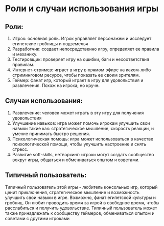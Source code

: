 # Роли и случаи использования игры

## Роли:
1. Игрок: основная роль. Игрок управляет персонажем и исследует египетские гробницы и подземелья
2. Разработчик: создает непосредственно игру, определяет ее правила и механику.
3. Тестировщик: проверяет игру на ошибки, баги и несоответствия правилам.
4. Интернет-стример: играет в игру в прямом эфире на каком-либо стриминговом ресурсе, чтобы показать ее своим зрителям.
5. Геймер: фанат игр, который играет в игру для удовольствия и развлечения. Похож на игрока, но круче.

## Случаи использования:
1. Развлечение: человек может играть в эту игру для получения удовольствия
2. Улучшение навыков: игра может помочь игрокам улучшить свои навыки такие как: стратегическое мышление, скорость реакции, и умение принимать быстро решения.
3. Психологическая помощь: игра может использоваться в качестве психологической помощи, чтобы улучшить настроение и снять стресс.
4. Развитие soft-skills, нетворкинг: игроки могут создать сообщество вокруг игры, общаться и обмениваться опытом и советами.

## Типичный пользователь:
Типичный пользователь этой игры - любитель консольных игр, который ценит приключения, стратегическое мышление и возможность улучшить свои навыки в игре. Возможно, фанат египетской культуры и гробниц. Он любит проводить время за игрой в свободное время, чтобы расслабиться и получить удовольствие. Типичный пользователь может также принадлежать к сообществу геймеров, обмениваться опытом и советами с другими игроками
